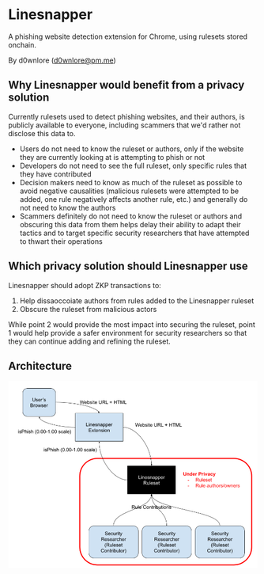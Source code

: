 # Linesnapper

A phishing website detection extension for Chrome, using rulesets stored onchain.

By d0wnlore (d0wnlore@pm.me)

## Why Linesnapper would benefit from a privacy solution

Currently rulesets used to detect phishing websites, and their authors, is publicly available to everyone, including scammers that we'd rather not disclose this data to.

- Users do not need to know the ruleset or authors, only if the website they are currently looking at is attempting to phish or not
- Developers do not need to see the full ruleset, only specific rules that they have contributed
- Decision makers need to know as much of the ruleset as possible to avoid negative causalities (malicious rulesets were attempted to be added, one rule negatively affects another rule, etc.) and generally do not need to know the authors
- Scammers definitely do not need to know the ruleset or authors and obscuring this data from them helps delay their ability to adapt their tactics and to target specific security researchers that have attempted to thwart their operations

## Which privacy solution should Linesnapper use

Linesnapper should adopt ZKP transactions to:

1. Help dissaoccoiate authors from rules added to the Linesnapper ruleset
2. Obscure the ruleset from malicious actors

While point 2 would provide the most impact into securing the ruleset, point 1 would help provide a safer environment for security researchers so that they can continue adding and refining the ruleset.

## Architecture

![Linesnapper Architecture Diagram](/EYChallenge_diagram.png)
